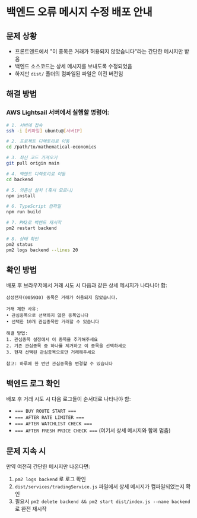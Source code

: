 # 백엔드 오류 메시지 수정 배포 안내

## 문제 상황
- 프론트엔드에서 "이 종목은 거래가 허용되지 않았습니다"라는 간단한 메시지만 받음
- 백엔드 소스코드는 상세 메시지를 보내도록 수정되었음
- 하지만 `dist/` 폴더의 컴파일된 파일은 이전 버전임

## 해결 방법

### AWS Lightsail 서버에서 실행할 명령어:

```bash
# 1. 서버에 접속
ssh -i [키파일] ubuntu@[서버IP]

# 2. 프로젝트 디렉토리로 이동
cd /path/to/mathematical-economics

# 3. 최신 코드 가져오기
git pull origin main

# 4. 백엔드 디렉토리로 이동
cd backend

# 5. 의존성 설치 (혹시 모르니)
npm install

# 6. TypeScript 컴파일
npm run build

# 7. PM2로 백엔드 재시작
pm2 restart backend

# 8. 상태 확인
pm2 status
pm2 logs backend --lines 20
```

## 확인 방법

배포 후 브라우저에서 거래 시도 시 다음과 같은 상세 메시지가 나타나야 함:

```
삼성전자(005930) 종목은 거래가 허용되지 않았습니다.

거래 제한 사유:
• 관심종목으로 선택하지 않은 종목입니다
• 선택한 10개 관심종목만 거래할 수 있습니다

해결 방법:
1. 관심종목 설정에서 이 종목을 추가해주세요
2. 기존 관심종목 중 하나를 제거하고 이 종목을 선택하세요
3. 현재 선택된 관심종목으로만 거래해주세요

참고: 하루에 한 번만 관심종목을 변경할 수 있습니다
```

## 백엔드 로그 확인

배포 후 거래 시도 시 다음 로그들이 순서대로 나타나야 함:
- `=== BUY ROUTE START ===`
- `=== AFTER RATE LIMITER ===`
- `=== AFTER WATCHLIST CHECK ===`
- `=== AFTER FRESH PRICE CHECK ===` (여기서 상세 메시지와 함께 멈춤)

## 문제 지속 시

만약 여전히 간단한 메시지만 나온다면:
1. `pm2 logs backend` 로 로그 확인
2. `dist/services/tradingService.js` 파일에서 상세 메시지가 컴파일되었는지 확인
3. 필요시 `pm2 delete backend && pm2 start dist/index.js --name backend`로 완전 재시작